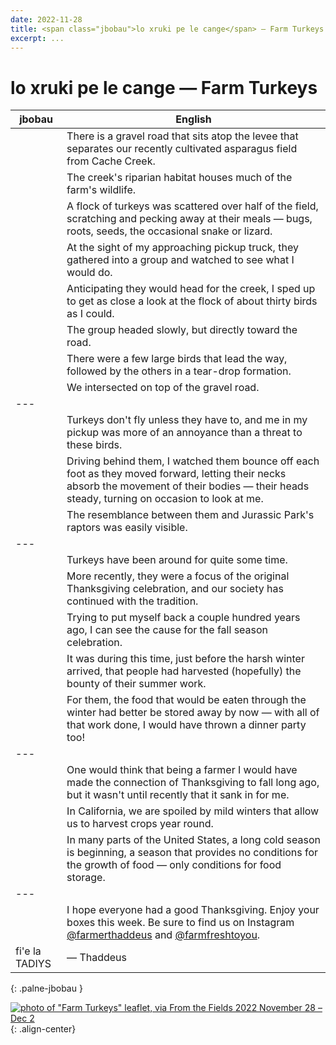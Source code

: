 ```yaml
---
date: 2022-11-28
title: <span class="jbobau">lo xruki pe le cange</span> — Farm Turkeys
excerpt: ...
---
```


# <span class="jbobau">lo xruki pe le cange</span> — Farm Turkeys

| jbobau | English
|-|-
|  | There is a gravel road that sits atop the levee that separates our recently cultivated asparagus field from Cache Creek.
|  | The creek's riparian habitat houses much of the farm's wildlife.
|  | A flock of turkeys was scattered over half of the field, scratching and pecking away at their meals — bugs, roots, seeds, the occasional snake or lizard.
|  | At the sight of my approaching pickup truck, they gathered into a group and watched to see what I would do.
|  | Anticipating they would head for the creek, I sped up to get as close a look at the flock of about thirty birds as I could.
|  | The group headed slowly, but directly toward the road.
|  | There were a few large birds that lead the way, followed by the others in a tear-drop formation.
|  | We intersected on top of the gravel road.
|---
|  | Turkeys don't fly unless they have to, and me in my pickup was more of an annoyance than a threat to these birds.
|  | Driving behind them, I watched them bounce off each foot as they moved forward, letting their necks absorb the movement of their bodies — their heads steady, turning on occasion to look at me.
|  | The resemblance between them and Jurassic Park's raptors was easily visible.
|---
|  | Turkeys have been around for quite some time.
|  | More recently, they were a focus of the original Thanksgiving celebration, and our society has continued with the tradition.
|  | Trying to put myself back a couple hundred years ago, I can see the cause for the fall season celebration.
|  | It was during this time, just before the harsh winter arrived, that people had harvested (hopefully) the bounty of their summer work.
|  | For them, the food that would be eaten through the winter had better be stored away by now — with all of that work done, I would have thrown a dinner party too!
|---
|  | One would think that being a farmer I would have made the connection of Thanksgiving to fall long ago, but it wasn't until recently that it sank in for me.
|  | In California, we are spoiled by mild winters that allow us to harvest crops year round.
|  | In many parts of the United States, a long cold season is beginning, a season that provides no conditions for the growth of food — only conditions for food storage.
|---
|  | I hope everyone had a good Thanksgiving. Enjoy your boxes this week. Be sure to find us on Instagram [@farmerthaddeus] and [@farmfreshtoyou].
| fi'e la TADIYS | — Thaddeus
{: .palne-jbobau }

[![photo of "Farm Turkeys" leaflet, via _From the Fields_ 2022 November 28 – Dec 2](https://i.imgur.com/kgniFLq.jpeg)](https://i.imgur.com/kgniFLq.jpeg){: .align-center}

[@farmerthaddeus]: https://instagram.com/farmerthaddeus
[@farmfreshtoyou]: https://instagram.com/farmfreshtoyou

